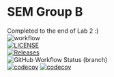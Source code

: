 # SEM Group B
Completed to the end of Lab 2 :) <br />
![workflow](https://github.com/eilidhsteel/semGroup/actions/workflows/main.yml/badge.svg) <br />
[![LICENSE](https://img.shields.io/github/license/eilidhsteel/semGroup.svg?style=flat-square)](https://github.com/eilidhsteel/semGroup/blob/master/LICENSE) <br />
[![Releases](https://img.shields.io/github/release/eilidhsteel/semGroup/all.svg?style=flat-square)](https://github.com/eilidhsteel/semGroup/releases) <br />
![GitHub Workflow Status (branch)](https://img.shields.io/github/workflow/status/eilidhsteel/semGroup/A%20workflow%20for%20my%20Hello%20World%20App/develop) <br />
[![codecov](https://codecov.io/gh/eilidhsteel/semGroup/branch/master/graph/badge.svg?token=8QLQN8HV4K)](https://codecov.io/gh/eilidhsteel/semGroup)
[![codecov](https://codecov.io/gh/eilidhsteel/semGroup/branch/develop/graph/badge.svg?token=8QLQN8HV4K)](https://codecov.io/gh/eilidhsteel/semGroup)